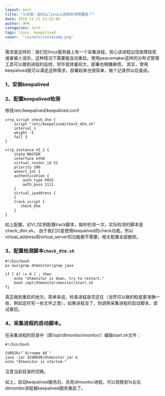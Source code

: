 ```yaml
---
layout: post
title: "小玩意：如何让linux上挂死的进程重启？"
date: 2015-11-11 13:52:06
author: 伊布
categories: tech
tags: linux, keepalived
cover:  "/assets/instacode.png"
---
```


需求是这样的：我们在linux服务器上有一个采集进程，担心该进程出现故障挂死或者被人误杀，这种情况下需要能自动重启。使用peacemaker这样的分布式管理工具可以做到进程的监控，但毕竟体量较大，部署也稍嫌麻烦。
其实，使用keepalived就可以满足这种需求，部署起来也很简单，做个记录供以后查阅。

### 1、安装keepalived

### 2、配置keepalived检测
修改/etc/keepalived/keepalived.conf

```
vrrp_script check_dtm {
    script "/etc/keepalived/check_dtm.sh"
    interval 1
    weight -5
    fall 3
}

vrrp_instance VI_1 {
    state MASTER
    interface eth0
    virtual_router_id 51
    priority 100
    advert_int 1
    authentication {
        auth_type PASS
        auth_pass 1111
    }
    virtual_ipaddress {
    }
    track_script {
       check_dtm
    }
}
```

如上配置，对VI_1实例配置track脚本，每秒检测一次，实际检测的脚本是check_dtm.sh。
由于我们只是使用keepalived的check功能，所以virtual_address和virtual_server的功能都不需要，相关配置全部删除。

### 3、配置检测脚本`check_dtm.sh`
```
#!/bin/bash
ps aux|grep dtmonitor|grep java

if [ $? != 0 ] ; then
    echo "dtmonitor is down, try to restart."
    bash /opt/dtmonitor/monitor/start.sh
fi
```

真正做到重启的地方。简单来说，检查进程是否还在（当然可以做的粒度更准确一些，例如定时写一些文件之类），如果进程没了，则调用采集进程的启动脚本，尝试重启。

### 4、采集进程的启动脚本。
在采集进程的目录中（即/opt/dtmonitor/monitor/）编辑start.sh文件：

```
#!/bin/bash

CURDIR="`dirname $0`"
java -jar $CURDIR/dtmonitor.jar &
echo "dtmonitor is started."
```

注意当前目录的切换。

如上，启动keepalived服务后，杀死dtmonitor进程，可以观察到1s左右dtmonitor进程被keepalived服务重启了。







